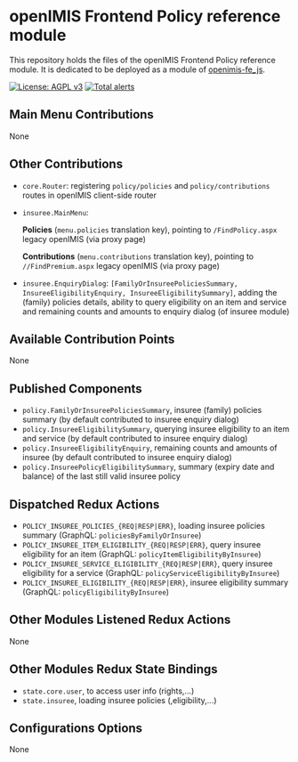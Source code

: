 # openIMIS Frontend Policy reference module
This repository holds the files of the openIMIS Frontend Policy reference module.
It is dedicated to be deployed as a module of [openimis-fe_js](https://github.com/openimis/openimis-fe_js).

[![License: AGPL v3](https://img.shields.io/badge/License-AGPL%20v3-blue.svg)](https://www.gnu.org/licenses/agpl-3.0)
[![Total alerts](https://img.shields.io/lgtm/alerts/g/openimis/openimis-fe-policy_js.svg?logo=lgtm&logoWidth=18)](https://lgtm.com/projects/g/openimis/openimis-fe-policy_js/alerts/)

## Main Menu Contributions
None

## Other Contributions
* `core.Router`: registering `policy/policies` and `policy/contributions` routes in openIMIS client-side router
* `insuree.MainMenu`:

   **Policies** (`menu.policies` translation key), pointing to `/FindPolicy.aspx` legacy openIMIS (via proxy page)
   
   **Contributions** (`menu.contributions` translation key), pointing to `//FindPremium.aspx` legacy openIMIS (via proxy page)
* `insuree.EnquiryDialog`: `[FamilyOrInsureePoliciesSummary, InsureeEligibilityEnquiry, InsureeEligibilitySummary]`, adding the (family) policies details, ability to query eligibility on an item and service and remaining counts and amounts to enquiry dialog (of insuree module)

## Available Contribution Points
None

## Published Components
* `policy.FamilyOrInsureePoliciesSummary`, insuree (family) policies summary (by default contributed to insuree enquiry dialog)
* `policy.InsureeEligibilitySummary`, querying insuree eligibility to an item and service (by default contributed to insuree enquiry dialog)
* `policy.InsureeEligibilityEnquiry`, remaining counts and amounts of insuree (by default contributed to insuree enquiry dialog)
* `policy.InsureePolicyEligibilitySummary`, summary (expiry date and balance) of the last still valid insuree policy

## Dispatched Redux Actions
* `POLICY_INSUREE_POLICIES_{REQ|RESP|ERR}`, loading insuree policies summary (GraphQL: `policiesByFamilyOrInsuree`)
* `POLICY_INSUREE_ITEM_ELIGIBILITY_{REQ|RESP|ERR}`, query insuree eligibility for an item (GraphQL: `policyItemEligibilityByInsuree`)
* `POLICY_INSUREE_SERVICE_ELIGIBILITY_{REQ|RESP|ERR}`, query insuree eligibility for a service (GraphQL: 
`policyServiceEligibilityByInsuree`)
* `POLICY_INSUREE_ELIGIBILITY_{REQ|RESP|ERR}`, insuree eligibility summary (GraphQL: `policyEligibilityByInsuree`)

## Other Modules Listened Redux Actions
None

## Other Modules Redux State Bindings
* `state.core.user`, to access user info (rights,...)
* `state.insuree`, loading insuree policies (,eligibility,...)

## Configurations Options
None